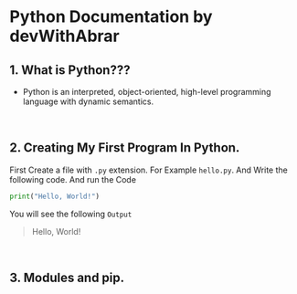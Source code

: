 # Python Documentation by devWithAbrar

## 1. What is Python???
- Python is an interpreted, object-oriented, high-level programming language with dynamic semantics.

<br />

## 2. Creating My First Program In Python.

First Create a file with `.py` extension. For Example `hello.py`. And Write the following code. And run the Code 

```python
print("Hello, World!")
```
You will see the following `Output`
> Hello, World!

<br />

## 3. Modules and pip.